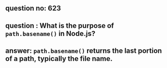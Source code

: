 
      
## question no: 623

## question : What is the purpose of `path.basename()` in Node.js?

## answer: `path.basename()` returns the last portion of a path, typically the file name.
      